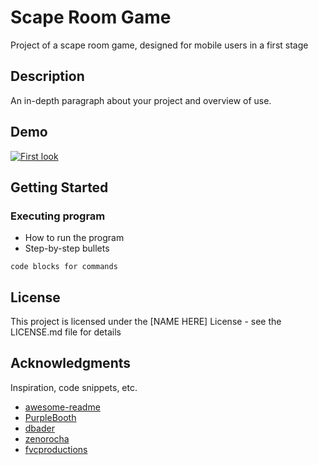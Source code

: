 # Scape Room Game

Project of a scape room game, designed for mobile users in a first stage

## Description

An in-depth paragraph about your project and overview of use.

## Demo

[![First look](https://img.youtube.com/vi/qrdy5z4WC_s/0.jpg)](https://www.youtube.com/watch?v=qrdy5z4WC_s)

## Getting Started


### Executing program

* How to run the program
* Step-by-step bullets
```
code blocks for commands
```

## License

This project is licensed under the [NAME HERE] License - see the LICENSE.md file for details

## Acknowledgments

Inspiration, code snippets, etc.
* [awesome-readme](https://github.com/matiassingers/awesome-readme)
* [PurpleBooth](https://gist.github.com/PurpleBooth/109311bb0361f32d87a2)
* [dbader](https://github.com/dbader/readme-template)
* [zenorocha](https://gist.github.com/zenorocha/4526327)
* [fvcproductions](https://gist.github.com/fvcproductions/1bfc2d4aecb01a834b46)
